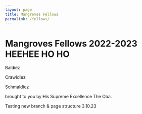 ```yaml
---
layout: page
title: Mangroves Fellows
permalink: /fellows/
---
```


<head>
    <meta charset="UTF-8" />
    <link rel="stylesheet" type="text/css" href="/css/styles.css" />
</head>


<h1> Mangroves Fellows 2022-2023 HEEHEE HO HO</h1>

Baldiez

Crawldiez

Schmaldiez

brought to you by His Supreme Excellence The Oba.




Testing new branch & page structure 3.10.23

